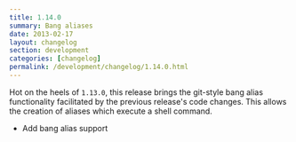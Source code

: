 ```yaml
---
title: 1.14.0
summary: Bang aliases
date: 2013-02-17
layout: changelog
section: development
categories: [changelog]
permalink: /development/changelog/1.14.0.html
---
```


Hot on the heels of `1.13.0`, this release brings the git-style bang alias
functionality facilitated by the previous release's code changes. This allows
the creation of aliases which execute a shell command.

* Add bang alias support
